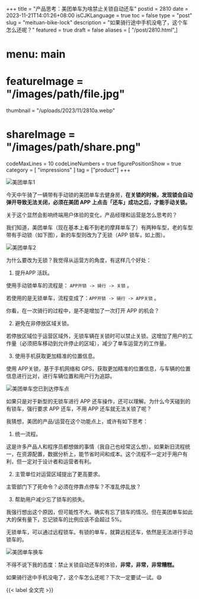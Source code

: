 +++
title = "产品思考：美团单车为啥禁止关锁自动还车"
postid = 2810
date = 2023-11-21T14:01:26+08:00
isCJKLanguage = true
toc = false
type = "post"
slug = "meituan-bike-lock"
description = "如果骑行途中手机没电了，这个车怎么还呢？"
featured = true
draft = false
aliases = [ "/post/2810.html",]
# menu: main
# featureImage = "/images/path/file.jpg"
thumbnail = "/uploads/2023/11/2810a.webp"
# shareImage = "/images/path/share.png"
codeMaxLines = 10
codeLineNumbers = true
figurePositionShow = true
category = [ "impressions" ]
tag = ["product"]
+++

![美团单车1](/uploads/2023/11/2810a.webp)

今天中午骑了一辆带有手动锁的美团单车去健身房，**在关锁的时候，发现锁会自动弹开导致无法关闭，必须在美团 APP 上点击「还车」成功之后，才能手动关锁。**

关于这个显然会影响终端用户体验的变化，产品经理和运营是怎么思考的？

我们知道，美团单车（现在基本上看不到老的摩拜单车了）有两种车型，老的车型带有手动锁（如下图），新的车型则改为了无锁（APP 锁车，如上图）。

![美团单车2](/uploads/2023/11/2810b.webp)

为什么要改为无锁？我觉得从运营方的角度，有这样几个好处：

1. 提升APP 活跃。

使用手动锁单车的流程是： `APP开锁 -> 骑行 -> 关锁` 。

若使用的是无锁单车，流程变成了：`APP开锁 -> 骑行 -> APP关锁` 。

你看，在一次骑行的过程中，是不是增加了一次打开 APP 的机会？

2. 避免在非停放区域关锁。

若停放区域位于运营区域外，无锁车辆在关锁时可以禁止关锁。这增加了用户的工作量（必须把车移动到允许停止的区域），减少了单车运营方的工作量。

3. 使用手机获取更加精准的位置信息。

使用 APP关锁，基于手机网络和 GPS，获取更加精准的位置信息，与车辆的位置信息进行比对，进行车辆位置和用户行为追踪。

![美团单车您已到达停车点](/uploads/2023/11/2810c.webp)

如果只是对于新型的无锁车进行 APP 还车操作，还可以理解。为什么今天碰到的有锁车，强行要求 APP 还车，不用 APP 还车就无法关锁了呢？

我猜想，美团的产品/运营在这个功能点上，或许有如下思考：

1. 统一流程。

这是许多产品人和程序员都想做的事情（我自己也经常这么想）。如果新旧流程统一，在资源配置，数据分析上，能节省时间和成本。这个流程不一定对于用户有利，但一定对于设计者和运营者有利。

2. 主管单位对运营区域提出了更高要求。

主管部门下了死命令？必须在停靠点停车？不准乱停乱放？

3. 帮助用户减少忘了锁车的损失。

我强行想出这个原因，但可能性不大。确实有忘了锁车的情况。但在美团单车如此大的保有量下，忘记锁车的比例应该不会超过 5%。

无锁单车，可以通过远程锁车。有锁的单车，就算远程还车，依然是无法进行手动锁车的。

![美团单车换车](/uploads/2023/11/2810d.webp)

不得不说下我的态度：禁止关锁自动还车的体验，**非常，非常，非常糟糕。**

如果骑行途中手机没电了，这个车怎么还呢？下次一定要试一试。😄

{{< label 全文完 >}}